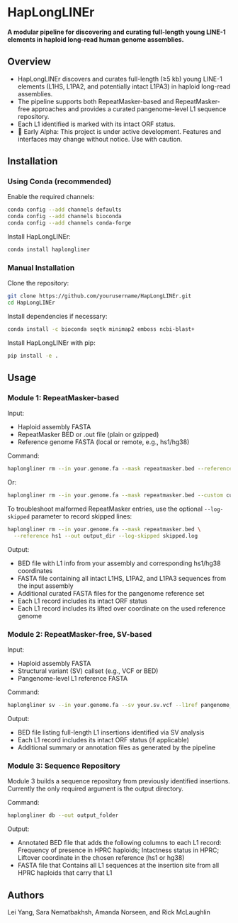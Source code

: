 # HapLongLINEr

**A modular pipeline for discovering and curating full-length young LINE-1 elements in haploid long-read human genome assemblies.**


## Overview

- HapLongLINEr discovers and curates full-length (≥5 kb) young LINE-1 elements (L1HS, L1PA2, and potentially intact L1PA3) in haploid long-read assemblies.  
- The pipeline supports both RepeatMasker-based and RepeatMasker-free approaches and provides a curated pangenome-level L1 sequence repository.
- Each L1 identified is marked with its intact ORF status.
- 🚧 Early Alpha: This project is under active development. Features and interfaces may change without notice. Use with caution.


## Installation

### Using Conda (recommended)

Enable the required channels:
```bash
conda config --add channels defaults
conda config --add channels bioconda
conda config --add channels conda-forge
```

Install HapLongLINEr:
```bash
conda install haplongliner
```

### Manual Installation

Clone the repository:
```bash
git clone https://github.com/yourusername/HapLongLINEr.git
cd HapLongLINEr
```

Install dependencies if necessary:
```bash
conda install -c bioconda seqtk minimap2 emboss ncbi-blast+
```
Install HapLongLINEr with pip:
```bash
pip install -e .
```


## Usage

### Module 1: RepeatMasker-based

Input:
- Haploid assembly FASTA
- RepeatMasker BED or .out file (plain or gzipped)
- Reference genome FASTA (local or remote, e.g., hs1/hg38)

Command:
```bash
haplongliner rm --in your.genome.fa --mask repeatmasker.bed --reference hs1 --out output_dir
```
Or:
```bash
haplongliner rm --in your.genome.fa --mask repeatmasker.bed --custom custom_reference.fa.gz --out output_dir
```
To troubleshoot malformed RepeatMasker entries, use the optional
`--log-skipped` parameter to record skipped lines:
```bash
haplongliner rm --in your.genome.fa --mask repeatmasker.bed \
  --reference hs1 --out output_dir --log-skipped skipped.log
```

Output:
- BED file with L1 info from your assembly and corresponding hs1/hg38 coordinates
- FASTA file containing all intact L1HS, L1PA2, and L1PA3 sequences from the input assembly
- Additional curated FASTA files for the pangenome reference set
- Each L1 record includes its intact ORF status
- Each L1 record includes its lifted over coordinate on the used reference genome

### Module 2: RepeatMasker-free, SV-based

Input:
- Haploid assembly FASTA
- Structural variant (SV) callset (e.g., VCF or BED)
- Pangenome-level L1 reference FASTA

Command:
```bash
haplongliner sv --in your.genome.fa --sv your.sv.vcf --l1ref pangenome_L1_reference.fa --out output_file.bed
```
Output:
- BED file listing full-length L1 insertions identified via SV analysis
- Each L1 record includes its intact ORF status (if applicable)
- Additional summary or annotation files as generated by the pipeline

### Module 3: Sequence Repository

Module 3 builds a sequence repository from previously identified insertions.
Currently the only required argument is the output directory.

Command:
```bash
haplongliner db --out output_folder
```

Output:
- Annotated BED file that adds the following columns to each L1 record: Frequency of presence in HPRC haploids; Intactness status in HPRC; Liftover coordinate in the chosen reference (hs1 or hg38)
- FASTA file that Contains all L1 sequences at the insertion site from all HPRC haploids that carry that L1


## Authors

Lei Yang, Sara Nematbakhsh, Amanda Norseen, and Rick McLaughlin
